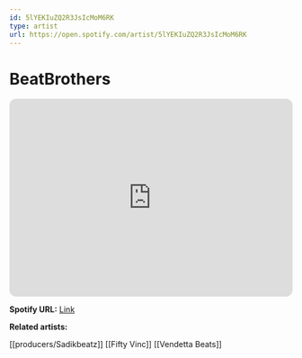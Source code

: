```yaml
---
id: 5lYEKIuZQ2R3JsIcMoM6RK
type: artist
url: https://open.spotify.com/artist/5lYEKIuZQ2R3JsIcMoM6RK
---
```

# BeatBrothers

<iframe style="border-radius:12px" src="https://open.spotify.com/embed/artist/5lYEKIuZQ2R3JsIcMoM6RK" width="100%" height="352" frameBorder="0" allowfullscreen="" allow="autoplay; clipboard-write; encrypted-media; fullscreen; picture-in-picture" loading="lazy"></iframe>

**Spotify URL:** [Link](https://open.spotify.com/artist/5lYEKIuZQ2R3JsIcMoM6RK)

**Related artists:**

[[producers/Sadikbeatz]]
[[Fifty Vinc]]
[[Vendetta Beats]]
